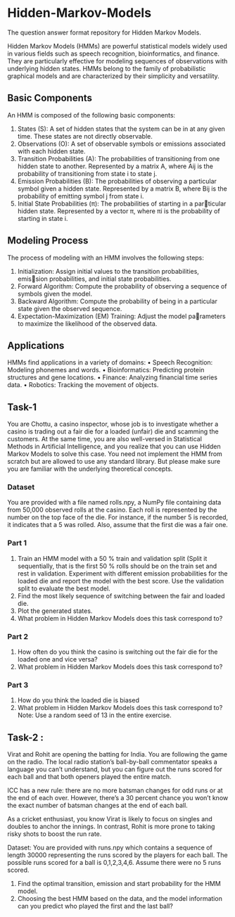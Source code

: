 # Hidden-Markov-Models
The question answer format repository for  Hidden Markov Models.

Hidden Markov Models (HMMs) are powerful statistical models widely used
in various fields such as speech recognition, bioinformatics, and finance. They
are particularly effective for modeling sequences of observations with underlying
hidden states. HMMs belong to the family of probabilistic graphical models and
are characterized by their simplicity and versatility.
## Basic Components
An HMM is composed of the following basic components:
1. States (S): A set of hidden states that the system can be in at any given
time. These states are not directly observable.
2. Observations (O): A set of observable symbols or emissions associated
with each hidden state.
3. Transition Probabilities (A): The probabilities of transitioning from
one hidden state to another. Represented by a matrix A, where Aij is the
probability of transitioning from state i to state j.
4. Emission Probabilities (B): The probabilities of observing a particular
symbol given a hidden state. Represented by a matrix B, where Bij is the
probability of emitting symbol j from state i.
5. Initial State Probabilities (π): The probabilities of starting in a particular hidden state. Represented by a vector π, where πi
is the probability
of starting in state i.
## Modeling Process
The process of modeling with an HMM involves the following steps:
1. Initialization: Assign initial values to the transition probabilities, emission probabilities, and initial state probabilities.
2. Forward Algorithm: Compute the probability of observing a sequence
of symbols given the model.
3. Backward Algorithm: Compute the probability of being in a particular
state given the observed sequence.
4. Expectation-Maximization (EM) Training: Adjust the model parameters to maximize the likelihood of the observed data.

## Applications
HMMs find applications in a variety of domains:
• Speech Recognition: Modeling phonemes and words.
• Bioinformatics: Predicting protein structures and gene locations.
• Finance: Analyzing financial time series data.
• Robotics: Tracking the movement of objects.
## Task-1
You are Chottu, a casino inspector, whose job is to investigate whether a casino
is trading out a fair die for a loaded (unfair) die and scamming the customers.
At the same time, you are also well-versed in Statistical Methods in Artificial
Intelligence, and you realize that you can use Hidden Markov Models to solve
this case. You need not implement the HMM from scratch but are allowed to use
any standard library. But please make sure you are familiar with the underlying
theoretical concepts.
### Dataset
You are provided with a file named rolls.npy, a NumPy file containing data
from 50,000 observed rolls at the casino. Each roll is represented by the number
on the top face of the die. For instance, if the number 5 is recorded, it indicates
that a 5 was rolled. Also, assume that the first die was a fair one.
### Part 1
1. Train an HMM model with a 50 % train and validation split (Split it
sequentially, that is the first 50 % rolls should be on the train set and rest
in validation. Experiment with different emission probabilities for the
loaded die and report the model with the best score. Use the validation
split to evaluate the best model.
2. Find the most likely sequence of switching between the fair and loaded
die.
3. Plot the generated states.
4. What problem in Hidden Markov Models does this task correspond to?
### Part 2
1. How often do you think the casino is switching out the fair die for the
loaded one and vice versa?
2. What problem in Hidden Markov Models does this task correspond to?

### Part 3 
1. How do you think the loaded die is biased
2. What problem in Hidden Markov Models does this task correspond to?
Note: Use a random seed of 13 in the entire exercise.
## Task-2 : 
Virat and Rohit are opening the batting for India. You are following the game on
the radio. The local radio station’s ball-by-ball commentator speaks a language
you can’t understand, but you can figure out the runs scored for each ball and
that both openers played the entire match.  

ICC has a new rule: there are no more batsman changes for odd runs or at
the end of each over. However, there’s a 30 percent chance you won’t know the
exact number of batsman changes at the end of each ball.  

As a cricket enthusiast, you know Virat is likely to focus on singles and doubles
to anchor the innings. In contrast, Rohit is more prone to taking risky shots to
boost the run rate.  

Dataset: You are provided with runs.npy which contains a sequence of length
30000 representing the runs scored by the players for each ball. The possible
runs scored for a ball is 0,1,2,3,4,6. Assume there were no 5 runs scored.
1. Find the optimal transition, emission and start probability for the HMM
model.
2. Choosing the best HMM based on the data, and the model information
can you predict who played the first and the last ball?
